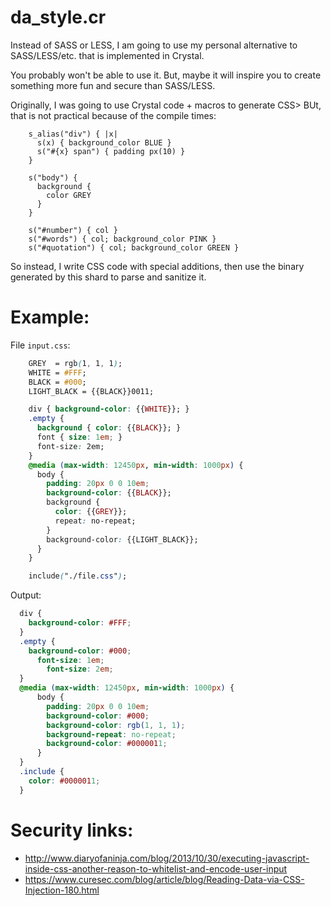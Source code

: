 
da\_style.cr
========

Instead of SASS or LESS, I am going to use
my personal alternative to SASS/LESS/etc.
that is implemented in Crystal.

You probably won't be able to use it.
But, maybe it will inspire you to create
something more fun and secure than
SASS/LESS.

Originally, I was going to use Crystal code +
macros to generate CSS> BUt, that is not
practical because of the compile times:

```crystal
    s_alias("div") { |x|
      s(x) { background_color BLUE }
      s("#{x} span") { padding px(10) }
    }

    s("body") {
      background {
        color GREY
      }
    }

    s("#number") { col }
    s("#words") { col; background_color PINK }
    s("#quotation") { col; background_color GREEN }
```

So instead, I write CSS code with special additions,
then use the binary generated by this shard to
parse and sanitize it.


Example:
=======

File `input.css`:

```css
    GREY  = rgb(1, 1, 1);
    WHITE = #FFF;
    BLACK = #000;
    LIGHT_BLACK = {{BLACK}}0011;

    div { background-color: {{WHITE}}; }
    .empty {
      background { color: {{BLACK}}; }
      font { size: 1em; }
      font-size: 2em;
    }
    @media (max-width: 12450px, min-width: 1000px) {
      body {
        padding: 20px 0 0 10em;
        background-color: {{BLACK}};
        background {
          color: {{GREY}};
          repeat: no-repeat;
        }
        background-color: {{LIGHT_BLACK}};
      }
    }

    include("./file.css");
```

Output:

```css
  div {
    background-color: #FFF;
  }
  .empty {
    background-color: #000;
      font-size: 1em;
        font-size: 2em;
  }
  @media (max-width: 12450px, min-width: 1000px) {
      body {
        padding: 20px 0 0 10em;
        background-color: #000;
        background-color: rgb(1, 1, 1);
        background-repeat: no-repeat;
        background-color: #0000011;
      }
  }
  .include {
    color: #0000011;
  }
```

Security links:
===============

* http://www.diaryofaninja.com/blog/2013/10/30/executing-javascript-inside-css-another-reason-to-whitelist-and-encode-user-input
* https://www.curesec.com/blog/article/blog/Reading-Data-via-CSS-Injection-180.html
